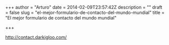 +++
author = "Arturo"
date = 2014-02-09T23:57:42Z
description = ""
draft = false
slug = "el-mejor-formulario-de-contacto-del-mundo-mundial"
title = "El mejor formulario de contacto del mundo mundial"

+++

<p><a href="http://contact.darkigloo.com/">http://contact.darkigloo.com/</a></p>
